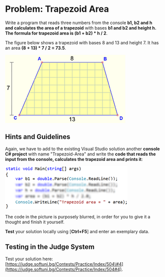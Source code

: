 # Problem: Trapezoid Area

Write a program that reads three numbers from the console **b1, b2 and h and calculates the area of a trapezoid** with bases **b1 and b2 and height h. The formula for trapezoid area is \(b1 + b2\) \* h / 2**.

The figure below shows a trapezoid with bases 8 and 13 and height 7. It has an area **\(8 + 13\) \* 7 / 2 = 73.5**.

![](/assets/chapter-2-images/05.Trapezoid-area-01.png)

## Hints and Guidelines

Again, we have to add to the existing Visual Studio solution another **console C\# project** with name "Trapezoid-Area" and write the **code that reads the input from the console, calculates the trapezoid area and prints it**:

![](/assets/chapter-2-images/05.Trapezoid-area-02.png)

The code in the picture is purposely blurred, in order for you to give it a thought and finish it yourself.

**Test** your solution locally using \[**Ctrl+F5**\] and enter an exemplary data.

## Testing in the Judge System

Test your solution here:  [https://judge.softuni.bg/Contests/Practice/Index/504\#4](https://judge.softuni.bg/Contests/Practice/Index/504#4).

